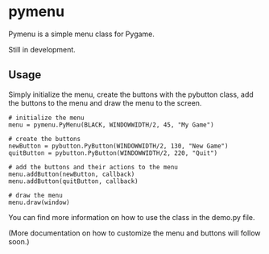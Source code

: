 pymenu
======

Pymenu is a simple menu class for Pygame.

Still in development.

Usage
-----

Simply initialize the menu, create the buttons with the pybutton class, add the buttons to the menu and draw the menu to the screen.

    # initialize the menu
    menu = pymenu.PyMenu(BLACK, WINDOWWIDTH/2, 45, "My Game")
    
    # create the buttons
    newButton = pybutton.PyButton(WINDOWWIDTH/2, 130, "New Game")
    quitButton = pybutton.PyButton(WINDOWWIDTH/2, 220, "Quit")

    # add the buttons and their actions to the menu
    menu.addButton(newButton, callback)
    menu.addButton(quitButton, callback)

    # draw the menu
    menu.draw(window)

You can find more information on how to use the class in the demo.py file.

(More documentation on how to customize the menu and buttons will follow soon.)
